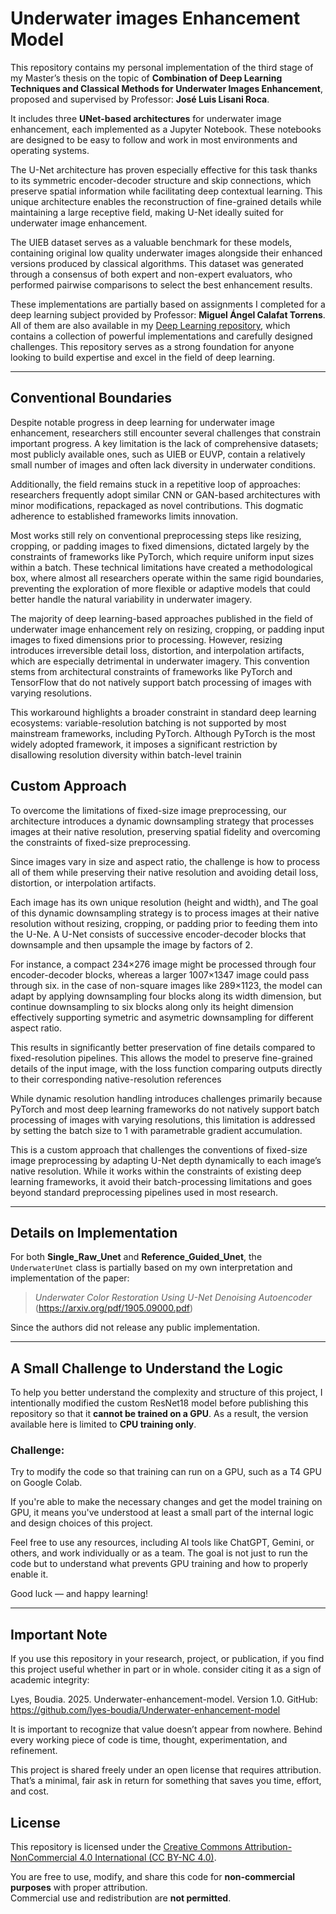 # Underwater images Enhancement Model

This repository contains my personal implementation of the third stage of my Master’s thesis on the topic of **Combination of Deep Learning Techniques and
Classical Methods for Underwater Images Enhancement**, proposed and supervised by Professor: **José Luis Lisani Roca**.

It includes three **UNet-based architectures** for underwater image enhancement, each implemented as a Jupyter Notebook. These notebooks are designed to be easy to follow and work in most environments and operating systems.

The U-Net architecture has proven especially effective for this task thanks to its symmetric encoder-decoder structure and skip connections, which preserve spatial information while facilitating deep contextual learning. 
This unique architecture enables the reconstruction of fine-grained details while maintaining a large receptive field, making U-Net ideally suited for underwater image enhancement.

The UIEB dataset serves as a valuable benchmark for these models, containing original low quality underwater images alongside their enhanced versions produced
by classical algorithms. This dataset was generated through a consensus of both expert and non-expert evaluators, who performed pairwise comparisons to select the best enhancement results.

These implementations are partially based on assignments I completed for a deep learning subject provided by Professor: **Miguel Ángel Calafat Torrens**. 
All of them are also available in my [Deep Learning repository](#), which contains a collection of powerful implementations and carefully designed challenges.
This repository serves as a strong foundation for anyone looking to build expertise and excel in the field of deep learning.

---
## Conventional Boundaries

Despite notable progress in deep learning for underwater image enhancement, researchers still encounter several challenges that constrain important progress. A key limitation is the lack of comprehensive datasets;  most publicly available ones, such as UIEB or EUVP, contain a relatively small number of images and often lack diversity in underwater conditions. 

Additionally, the field remains stuck in a repetitive loop of approaches: researchers frequently adopt similar CNN or GAN-based architectures with minor modifications, repackaged as novel contributions. This dogmatic adherence to established frameworks limits innovation.

Most works still rely on conventional preprocessing steps like resizing, cropping, or padding images to fixed dimensions, dictated largely by the constraints of frameworks like PyTorch, which require uniform input sizes within a batch. These technical limitations have created a methodological box, where almost all researchers operate within the same rigid boundaries, preventing the exploration of more flexible or adaptive models that could better handle the natural variability in underwater imagery.

The majority of deep learning-based approaches published in the field of underwater image enhancement rely on resizing, cropping, or padding input images to fixed dimensions prior to processing. However, resizing introduces irreversible detail loss, distortion, and interpolation artifacts, which are especially detrimental in underwater imagery. This convention stems from architectural constraints of frameworks like PyTorch and TensorFlow that do not natively support batch processing of images with varying resolutions.

This workaround highlights a broader constraint in standard deep learning ecosystems: variable-resolution batching is not supported by most mainstream frameworks, including PyTorch. Although PyTorch is the most widely adopted framework, it imposes a significant restriction by disallowing resolution diversity within batch-level trainin

## Custom Approach

To overcome the limitations of fixed-size image preprocessing, our architecture introduces a dynamic downsampling strategy that processes images at their native resolution, preserving spatial fidelity and overcoming the constraints of fixed-size preprocessing.

Since images vary in size and aspect ratio, the challenge is how to process all of them while preserving their native resolution and avoiding detail loss, distortion, or interpolation artifacts.

Each image has its own unique resolution (height and width), and The goal of this dynamic downsampling strategy is to process images at their native resolution without resizing, cropping, or padding prior to feeding them into the U-Ne. A U-Net consists of successive encoder-decoder blocks that downsample and then upsample the image by factors of 2. 

For instance, a compact 234×276 image might be processed through four encoder-decoder blocks, whereas a larger 1007×1347 image could pass through six. in the case of non-square images like 289×1123, the model can adapt by applying downsampling four blocks along its width dimension, but continue downsampling to six blocks along only its height dimension effectively supporting symetric and asymetric downsampling for different aspect ratio.

This results in significantly better preservation of fine details compared to fixed-resolution pipelines. 
This allows the model to preserve fine-grained details of the input image, with the loss function comparing outputs directly to their corresponding native-resolution references


While dynamic resolution handling introduces challenges primarily because PyTorch and most deep learning frameworks do not natively support batch processing of images with varying resolutions, this limitation is addressed by setting the batch size to 1 with parametrable gradient accumulation.


This is a custom approach that challenges the conventions of fixed-size image preprocessing by adapting U-Net depth dynamically to each image’s native resolution. 
While it works within the constraints of existing deep learning frameworks, it avoid their batch-processing limitations and goes beyond standard preprocessing pipelines used in most research.

---

## Details on Implementation

For both **Single_Raw_Unet** and **Reference_Guided_Unet**, the `UnderwaterUnet` class is partially based on my own interpretation and implementation of the paper:

> *Underwater Color Restoration Using U-Net Denoising Autoencoder*  
> (https://arxiv.org/pdf/1905.09000.pdf)  

Since the authors did not release any public implementation.

---

## A Small Challenge to Understand the Logic

To help you better understand the complexity and structure of this project, I intentionally modified the custom ResNet18 model before publishing this repository so that it **cannot be trained on a GPU**. As a result, the version available here is limited to **CPU training only**.

### Challenge:  
Try to modify the code so that training can run on a GPU, such as a T4 GPU on Google Colab.

If you're able to make the necessary changes and get the model training on GPU, it means you've understood at least a small part of the internal logic and design choices of this project.

Feel free to use any resources, including AI tools like ChatGPT, Gemini, or others, and work individually or as a team. The goal is not just to run the code but to understand what prevents GPU training and how to properly enable it.

Good luck — and happy learning!

---

## Important Note

If you use this repository in your research, project, or publication, if you find this project useful whether in part or in whole. consider citing it as a sign of academic integrity:

Lyes, Boudia. 2025. Underwater-enhancement-model. Version 1.0. GitHub: https://github.com/lyes-boudia/Underwater-enhancement-model

It is important to recognize that value doesn’t appear from nowhere. Behind every working piece of code is time, thought, experimentation, and refinement.

This project is shared freely under an open license that requires attribution. That’s a minimal, fair ask in return for something that saves you time, effort, and cost.

## License

This repository is licensed under the [Creative Commons Attribution-NonCommercial 4.0 International (CC BY-NC 4.0)](https://creativecommons.org/licenses/by-nc/4.0/).

You are free to use, modify, and share this code for **non-commercial purposes** with proper attribution.  
Commercial use and redistribution are **not permitted**.
